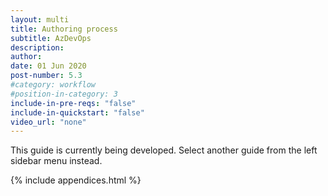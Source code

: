 ```yaml
---
layout: multi
title: Authoring process
subtitle: AzDevOps
description:
author:
date: 01 Jun 2020
post-number: 5.3
#category: workflow
#position-in-category: 3
include-in-pre-reqs: "false"
include-in-quickstart: "false"
video_url: "none"
---
```


This guide is currently being developed. Select another guide from the left sidebar menu instead.

<!--
uncomment to add content

{% include prerequisites.html %}

## Topics in this guide

- [Example topic full name](#example-shortname)

{% include video.html %}

## Example {#example-shortname}

Complete the following steps to...

For example, in the following image, ...

![Alt image text placeholder](../assets/images/05-workflow/author/azdev/img-placeholder.png)

-->

{% include appendices.html %}
